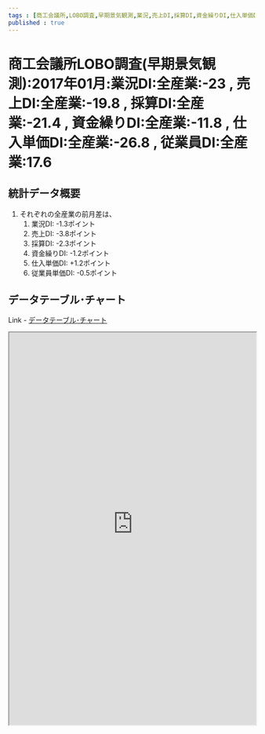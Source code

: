```yaml
--- 
tags : [商工会議所,LOBO調査,早期景気観測,業況,売上DI,採算DI,資金繰りDI,仕入単価DI] 
published : true
---
```


# 商工会議所LOBO調査(早期景気観測):2017年01月:業況DI:全産業:-23 , 売上DI:全産業:-19.8 , 採算DI:全産業:-21.4 , 資金繰りDI:全産業:-11.8 , 仕入単価DI:全産業:-26.8 , 従業員DI:全産業:17.6
## 統計データ概要

1. それぞれの全産業の前月差は、
	1. 業況DI: -1.3ポイント
	1. 売上DI: -3.8ポイント
	1. 採算DI: -2.3ポイント
	1. 資金繰りDI: -1.2ポイント
	1. 仕入単価DI: +1.2ポイント
	1. 従業員単価DI: -0.5ポイント
	
## データテーブル･チャート
Link - [データテーブル･チャート](http://knowledgevault.saecanet.com/charts/am-consulting.co.jp-LOBOCI.html)

<iframe src="http://knowledgevault.saecanet.com/charts/am-consulting.co.jp-LOBOCI.html" width="100%" height="800px"></iframe>